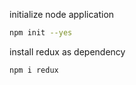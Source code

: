 initialize node application
```bash
npm init --yes
```

install redux as dependency
```bash
npm i redux
```